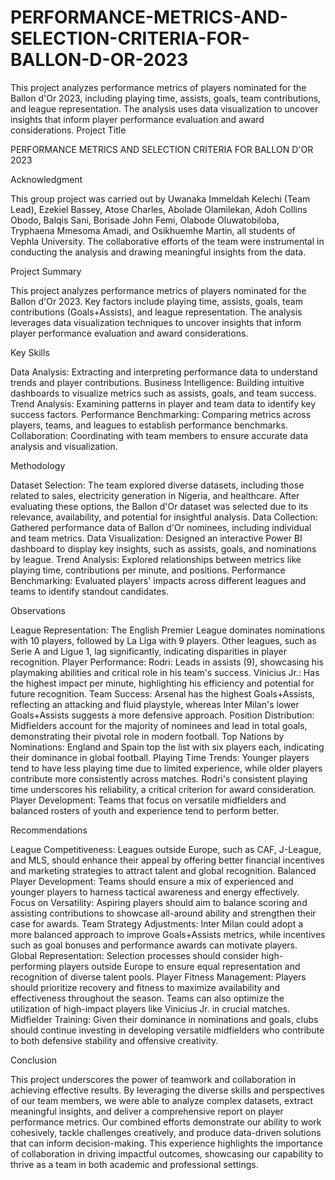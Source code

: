 # PERFORMANCE-METRICS-AND-SELECTION-CRITERIA-FOR-BALLON-D-OR-2023
This project analyzes performance metrics of players nominated for the Ballon d'Or 2023, including playing time, assists, goals, team contributions, and league representation. The analysis uses data visualization to uncover insights that inform player performance evaluation and award considerations.
Project Title

PERFORMANCE METRICS AND SELECTION CRITERIA FOR BALLON D'OR 2023

Acknowledgment

This group project was carried out by Uwanaka Immeldah Kelechi (Team Lead), Ezekiel Bassey, Atose Charles, Abolade Olamilekan, Adoh Collins Obodo, Balqis Sani, Borisade John Femi, Olabode Oluwatobiloba, Tryphaena Mmesoma Amadi, and Osikhuemhe Martin, all students of Vephla University. The collaborative efforts of the team were instrumental in conducting the analysis and drawing meaningful insights from the data.

Project Summary

This project analyzes performance metrics of players nominated for the Ballon d'Or 2023. Key factors include playing time, assists, goals, team contributions (Goals+Assists), and league representation. The analysis leverages data visualization techniques to uncover insights that inform player performance evaluation and award considerations.

Key Skills

Data Analysis: Extracting and interpreting performance data to understand trends and player contributions.
Business Intelligence: Building intuitive dashboards to visualize metrics such as assists, goals, and team success.
Trend Analysis: Examining patterns in player and team data to identify key success factors.
Performance Benchmarking: Comparing metrics across players, teams, and leagues to establish performance benchmarks.
Collaboration: Coordinating with team members to ensure accurate data analysis and visualization.

Methodology

Dataset Selection: The team explored diverse datasets, including those related to sales, electricity generation in Nigeria, and healthcare. After evaluating these options, the Ballon d'Or dataset was selected due to its relevance, availability, and potential for insightful analysis.
Data Collection: Gathered performance data of Ballon d'Or nominees, including individual and team metrics.
Data Visualization: Designed an interactive Power BI dashboard to display key insights, such as assists, goals, and nominations by league.
Trend Analysis: Explored relationships between metrics like playing time, contributions per minute, and positions.
Performance Benchmarking: Evaluated players' impacts across different leagues and teams to identify standout candidates.

Observations

League Representation:
The English Premier League dominates nominations with 10 players, followed by La Liga with 9 players.
Other leagues, such as Serie A and Ligue 1, lag significantly, indicating disparities in player recognition.
Player Performance:
Rodri: Leads in assists (9), showcasing his playmaking abilities and critical role in his team's success.
Vinicius Jr.: Has the highest impact per minute, highlighting his efficiency and potential for future recognition.
Team Success:
Arsenal has the highest Goals+Assists, reflecting an attacking and fluid playstyle, whereas Inter Milan's lower Goals+Assists suggests a more defensive approach.
Position Distribution:
Midfielders account for the majority of nominees and lead in total goals, demonstrating their pivotal role in modern football.
Top Nations by Nominations:
England and Spain top the list with six players each, indicating their dominance in global football.
Playing Time Trends:
Younger players tend to have less playing time due to limited experience, while older players contribute more consistently across matches.
Rodri's consistent playing time underscores his reliability, a critical criterion for award consideration.
Player Development:
Teams that focus on versatile midfielders and balanced rosters of youth and experience tend to perform better.

Recommendations

League Competitiveness:
Leagues outside Europe, such as CAF, J-League, and MLS, should enhance their appeal by offering better financial incentives and marketing strategies to attract talent and global recognition.
Balanced Player Development:
Teams should ensure a mix of experienced and younger players to harness tactical awareness and energy effectively.
Focus on Versatility:
Aspiring players should aim to balance scoring and assisting contributions to showcase all-around ability and strengthen their case for awards.
Team Strategy Adjustments:
Inter Milan could adopt a more balanced approach to improve Goals+Assists metrics, while incentives such as goal bonuses and performance awards can motivate players.
Global Representation:
Selection processes should consider high-performing players outside Europe to ensure equal representation and recognition of diverse talent pools.
Player Fitness Management:
Players should prioritize recovery and fitness to maximize availability and effectiveness throughout the season. Teams can also optimize the utilization of high-impact players like Vinicius Jr. in crucial matches.
Midfielder Training:
Given their dominance in nominations and goals, clubs should continue investing in developing versatile midfielders who contribute to both defensive stability and offensive creativity.

Conclusion

This project underscores the power of teamwork and collaboration in achieving effective results. By leveraging the diverse skills and perspectives of our team members, we were able to analyze complex datasets, extract meaningful insights, and deliver a comprehensive report on player performance metrics. Our combined efforts demonstrate our ability to work cohesively, tackle challenges creatively, and produce data-driven solutions that can inform decision-making. This experience highlights the importance of collaboration in driving impactful outcomes, showcasing our capability to thrive as a team in both academic and professional settings.
